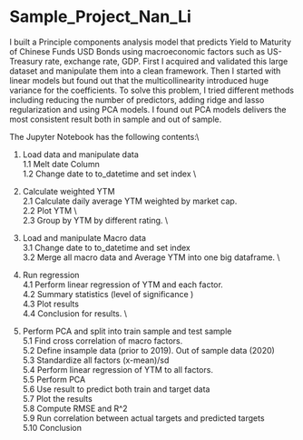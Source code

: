 # Sample_Project_Nan_Li

I built a Principle components analysis model that predicts Yield to Maturity of Chinese Funds USD Bonds using macroeconomic factors such as US-Treasury rate, exchange rate, GDP. First I acquired and validated this large dataset and manipulate them into a clean framework. Then I started with linear models but found out that the multicollinearity introduced huge variance for the coefficients. To solve this problem, I tried different methods including reducing the number of predictors, adding ridge and lasso regularization and using PCA models. I found out PCA models delivers the most consistent result both in sample and out of sample.

The Jupyter Notebook has the following contents:\
  1. Load data and manipulate data \
        1.1 Melt date Column \
        1.2 Change date to to_datetime and set index \
    
  2. Calculate weighted YTM \
        2.1 Calculate daily average YTM weighted by market cap. \
        2.2 Plot YTM \        
        2.3 Group by YTM by different rating. \
  3. Load and manipulate Macro data \
        3.1 Change date to to_datetime and set index \
        3.2 Merge all macro data and Average YTM into one big dataframe. \
  4. Run regression \
        4.1 Perform linear regression of YTM and each factor. \
        4.2 Summary statistics (level of significance ) \
        4.3 Plot results \
        4.4 Conclusion for results. \
  5. Perform PCA and split into train sample and test sample \
        5.1 Find cross correlation of macro factors. \
        5.2 Define insample data (prior to 2019). Out of sample data (2020) \
        5.3 Standardize all factors (x-mean)/sd \
        5.4 Perform linear regression of YTM to all factors. \
        5.5 Perform PCA \
        5.6 Use result to predict both train and target data \
        5.7 Plot the results \
        5.8 Compute RMSE and R^2 \
        5.9 Run correlation between actual targets and predicted targets \
        5.10 Conclusion 
